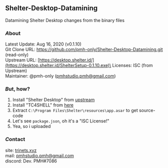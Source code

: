 ## Shelter-Desktop-Datamining
Datamining Shelter Desktop changes from the binary files 

### *A*bout
Latest Update: Aug 16, 2020 (v0.1.10)\
Git Clone URL: https://github.com/pmh-only/Shelter-Desktop-Datamining.git (read-only)\
Upstream URL: [https://desktop.shelter.id/](https://desktop.shelter.id/ShelterSetup-0.1.10.exe)\
Licenses: ISC (from Upstream)\
Maintainer: @pmh-only (pmhstudio.pmh@gmail.com)

### *B*ut, how?
1. Install "Shelter Desktop" from [upstream](https://desktop.shelter.id/ShelterSetup-0.1.10.exe)
2. Install "TC4SHELL" from [here](https://www.tc4shell.com/)
3. Extract `C:\Program Files\Shelter\resources\app.asar` to get source-code
4. Let's see `package.json`, oh it's a "ISC License!"
5. Yea, so i uploaded

### *C*ontact
site: [trinets.xyz](https://trinets.xyz)\
mail: pmhstudio.pmh@gmail.com\
discord: Dev. PMH#7086
